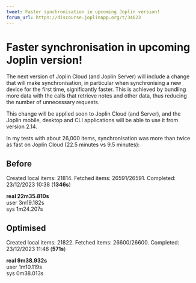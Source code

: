 ```yaml
---
tweet: Faster synchronisation in upcoming Joplin version!
forum_url: https://discourse.joplinapp.org/t/34623
---
```


# Faster synchronisation in upcoming Joplin version!

The next version of Joplin Cloud (and Joplin Server) will include a change that will make synchronisation, in particular when synchronising a new device for the first time, significantly faster. This is achieved by bundling more data with the calls that retrieve notes and other data, thus reducing the number of unnecessary requests.

This change will be applied soon to Joplin Cloud (and Server), and the Joplin mobile, desktop and CLI applications will be able to use it from version 2.14.

In my tests with about 26,000 items, synchronisation was more than twice as fast on Joplin Cloud (22.5 minutes vs 9.5 minutes):

## Before

Created local items: 21814. Fetched items: 26591/26591. Completed: 23/12/2023 10:38 (**1346s**)

**real 22m35.810s**<br/>
user 3m19.182s<br/>
sys 1m24.207s

## Optimised

Created local items: 21822. Fetched items: 26600/26600. Completed: 23/12/2023 11:48 (**571s**)

**real 9m38.932s**<br/>
user 1m10.119s<br/>
sys 0m38.013s